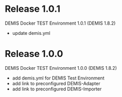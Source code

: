 # Release 1.0.1
DEMIS Docker TEST Environment 1.0.1 (DEMIS 1.8.2)

- update demis.yml

# Release 1.0.0
DEMIS Docker TEST Environment 1.0.0 (DEMIS 1.8.2)
- add demis.yml for DEMIS Test Environment
- add link to preconfigured DEMIS-Adapter
- add link to preconfigured DEMIS-Importer

